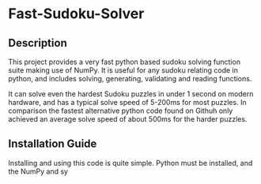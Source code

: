 # Fast-Sudoku-Solver
## Description
This project provides a very fast python based sudoku solving function suite making use of NumPy. It is useful for any sudoku relating code in python, and includes solving, generating, validating and reading functions.

It can solve even the hardest Sudoku puzzles in under 1 second on modern hardware, and has a typical solve speed of 5-200ms for most puzzles. In comparison the fastest alternative python code found on Githuh only achieved an average solve speed of about 500ms for the harder puzzles. 

## Installation Guide
Installing and using this code is quite simple. Python must be installed, and the NumPy and sy
